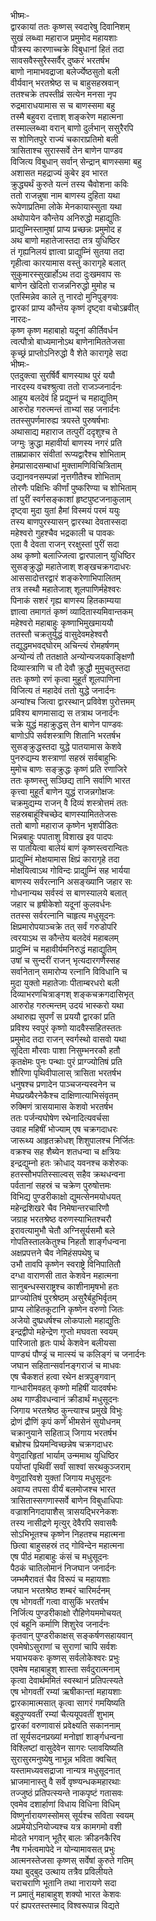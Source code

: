 भीष्मः-  
द्वारकायां ततः कृष्णस् स्वदारेषु दिवानिशम्  
सुखं लब्ध्वा महाराज प्रमुमोद महायशाः  
पौत्रस्य कारणाच्चक्रे विबुधानां हितं तदा  
सावसवैस्सुरैस्सर्वैर् दुष्करं भरतर्षभ  
बाणो नामाभवद्राजा बलेर्ज्येष्ठसुतो बली  
वीर्यवान् भरतश्रेष्ठ स च बाहुसहस्रवान्  
ततश्चक्रे तपस्तीव्रं सत्येन मनसा नृप  
रुद्रमाराधयामास स च बाणस्समा बहु  
तस्मै बहुवरा दत्ताश् शङ्करेण महात्मना  
तस्माल्लब्ध्वा वरान् बाणो दुर्लभान् ससुरैरपि  
स शोणितपुरे राज्यं चकाराप्रतिमो बली  
त्रासिताश्च सुरास्सर्वे तेन बाणेन पाण्डव  
विजित्य विबुधान् सर्वान् सेन्द्रान् बाणस्समा बहु  
अशासत महद्राज्यं कुबेर इव भारत  
क्रुद्ध्यर्थं कुरुते यत्नं तस्य चैवोशना कविः  
ततो राजन्नुषा नाम बाणस्य दुहिता यथा  
रूपेणाप्रतिमा लोके मेनकायास्सुता यथा  
अथोपायेन कौन्तेय अनिरुद्धो महाद्युतिः  
प्राद्युम्निस्तामुषां प्राप्य प्रच्छन्नः प्रमुमोद ह  
अथ बाणो महातेजास्तदा तत्र युधिष्ठिर  
तं गृह्यनिलयं ज्ञात्वा प्राद्युम्निं सुतया तदा  
गृहीत्वा कारयामास वस्तुं कारागृहे बलात्  
सुकुमारस्सुखार्होऽथ तदा दुःखमवाप सः  
बाणेन खेदितो राजन्ननिरुद्धो मुमोह च  
एतस्मिन्नेव काले तु नारदो मुनिपुङ्गवः  
द्वारकां प्राप्य कौन्तेय कृष्णं दृष्ट्वा वचोऽब्रवीत्  
नारदः-  
कृष्ण कृष्ण महाबाहो यदूनां कीर्तिवर्धन  
त्वत्पौत्रो बाध्यमानोऽथ बाणेनामिततेजसा  
कृच्छ्रं प्राप्तोऽनिरुद्धो वै शेते कारागृहे सदा  
भीष्मः-  
एतदुक्त्वा सुरर्षिर्वै बाणस्याथ पुरं ययौ  
नारदस्य वचश्श्रुत्वा ततो राजञ्जनार्दनः  
आहूय बलदेवं हि प्रद्युम्नं च महाद्युतिम्  
आरुरोह गरुत्मन्तं ताभ्यां सह जनार्दनः  
ततस्सुपर्णमारुह्य त्रयस्ते पुरुषर्षभाः  
अथासाद्य महाराज तत्पुरीं ददृशुश्च ते  
जग्मुः क्रुद्धा महावीर्या बाणस्य नगरं प्रति  
ताम्रप्राकार संवीतां रूप्यद्वारैश्च शोभिताम्  
हेमप्रासादसम्बाधां मुक्तामणिविचित्रिताम्  
उद्यानवनसम्पन्नां नृत्तगीतैश्च शोभिताम्  
तोरणैः पक्षिभिः कीर्णां पुष्करिण्या च शोभिताम्  
तां पुरीं स्वर्गसङ्काशां हृष्टपुष्टजनाकुलाम्  
दृष्ट्वा मुदा युतां हैमां विस्मयं परमं ययुः  
तस्य बाणपुरस्यासन् द्वारस्था देवतास्सदा  
महेश्वरो गुहश्चैव भद्रकाली च पावकः  
एता वै देवता राजन् ररक्षुस्तां पुरीं सदा  
अथ कृष्णो बलाज्जित्वा द्वारपालान् युधिष्ठिर  
सुसङ्क्रुद्धो महातेजाश् शङ्खचक्रगदाधरः  
आससादोत्तरद्वारं शङ्करेणाभिपालितम्  
तत्र तस्थौ महातेजाश् शूलपाणिर्महेश्वरः  
पिनाकं सशरं गृह्य बाणस्य हितकाम्यया  
ज्ञात्वा तमागतं कृष्णं व्यादितास्यमिवान्तकम्  
महेश्वरो महाबाहुः कृष्णाभिमुखमाययौ  
ततस्तौ चक्रतुर्युद्धं वासुदेवमहेश्वरौ  
तद्युद्धमभवद्घोरम् अचिन्त्यं रोमहर्षणम्  
अन्योन्यं तौ ततक्षाते अन्योन्यजयकाङ्क्षिणौ  
दिव्यास्त्राणि च तौ देवौ क्रुद्धौ मुमुचतुस्तदा  
ततः कृष्णो रणं कृत्वा मुहूर्तं शूलपाणिना  
विजित्य तं महादेवं ततो युद्धे जनार्दनः  
अन्यांश्च जित्वा द्वारस्थान् प्रविवेश पुरोत्तमम्  
प्रविश्य बाणमासाद्य स तत्राथ जनार्दनः  
चक्रे युद्धं महाक्रुद्धस् तेन बाणेन पाण्डवः  
बाणोऽपि सर्वशस्त्राणि शितानि भरतर्षभ  
सुसङ्क्रुद्धस्तदा युद्धे पातयामास केशवे  
पुनरुद्यम्य शस्त्राणां सहस्रं सर्वबाहुभिः  
मुमोच बाणः सङ्क्रुद्धः कृष्णं प्रति रणाजिरे  
ततः कृष्णस्तु सञ्छिद्य तानि सर्वाणि भारत  
कृत्त्वा मुहूर्तं बाणेन युद्धं राजन्नगोक्षजः  
चक्रमुद्यम्य राजन् वै दिव्यं शस्त्रोत्तमं ततः  
सहस्रबाहूंश्चिच्छेद बाणस्यामिततेजसः  
ततो बाणो महाराज कृष्णेन भृशपीडितः  
भिन्नबाहुः पपाताशु विशाख इव पादपः  
स पातयित्वा बालेयं बाणं कृष्णस्त्वरान्वितः  
प्राद्युम्निं मोक्षयामास क्षिप्रं कारागृहे तदा  
मोक्षयित्वाऽथ गोविन्दः प्राद्युम्निं सह भार्यया  
बाणस्य सर्वरत्नानि असङ्ख्यानि जहार सः  
गोधनान्यथ सर्वस्वं स बाणस्यालये बलात्  
जहार च हृषीकेशो यदूनां कुलवर्धनः  
ततस्स सर्वरत्नानि चाहृत्य मधुसूदनः  
क्षिप्रमारोपयाञ्चक्रे तत् सर्वं गरुडोपरि  
त्वरयाऽथ स कौन्तेय बलदेवं महाबलम्  
प्रादुम्निं च महावीर्यमनिरुद्धं महाद्युतिम्  
उषां च सुन्दरीं राजन् भृत्यदारगणैस्सह  
सर्वानेतान् समारोप्य रत्नानि विविधानि च  
मुदा युक्तो महातेजाः पीताम्बरधरो बली  
दिव्याभरणचित्राङ्गश् शङ्कचक्रगदासिभृत्  
आरुरोह गरुत्मन्तम् उदयं भास्करो यथा  
अथारुह्य सुपर्णं स प्रययौ द्वारकां प्रति  
प्रविश्य स्वपुरं कृष्णो यादवैस्सहितस्ततः  
प्रमुमोद तदा राजन् स्वर्गस्थो वासवो यथा  
सूदिता मौरवाः पाशा निसुम्भनरकौ हतौ  
कृतक्षेमः पुनः पन्थाः पुरं प्राग्ज्योतिषं प्रति  
शौरिणा पृथिवीपालास् त्रासिता भरतर्षभ  
धनुषश्च प्रणादेन पाञ्चजन्यस्वनेन च  
मेघप्रख्यैरनेकैश्च दाक्षिणात्याभिसंवृतम्  
रुक्मिणं त्रासयामास केशवो भरतर्षभ  
ततः पर्जन्यघोषेण रथेनादित्यवर्चसा  
उवाह महिषीं भोज्याम् एष चक्रगदाधरः  
जारूथ्य आहृतक्रोधश् शिशुपालश्च निर्जितः  
वक्रश्च सह शैब्येन शतधन्वा च क्षत्रियः  
इन्द्रद्युम्नो हतः क्रोधाद् यवनश्च कशेरुकः  
हतस्सौभपतिस्साल्वस् सहैव क्रथधन्वना  
पर्वतानां सहस्रं च चक्रेण पुरुषोत्तमः  
विभिद्य पुण्डरीकाक्षो द्युमत्सेनमयोधयत्  
महेन्द्रशिखरे चैव निमेषान्तरचारिणौ  
जग्राह भरतश्रेष्ठ वरुणस्याभितश्चरौ  
इरावत्यामुभौ चेतौ अग्निसूर्यसमौ बले  
गोपतिस्तालकेतुश्च निहतौ शार्ङ्गधन्वना  
अक्षप्रपत्तने चैव नेमिहंसपथेषु च  
उभौ तावपि कृष्णेन स्वराष्ट्रे विनिपातितौ  
दग्धा वाराणसी तात केशवेन महात्मना  
सानुबन्धस्सराष्ट्रश्च काशीनामृषभो हतः  
प्राग्ज्योतिषं पुरश्रेष्ठम् असुरैर्बहुभिर्वृतम्  
प्राप्य लोहितकूटानि कृष्णेन वरुणो जितः  
अजेयो दुष्प्रधर्षश्च लोकपालो महाद्युतिः  
इन्द्रद्वीपो महेन्द्रेण गुप्तो मघवता स्वयम्  
पारिजातो हृतः पार्थ केशवेन बलीयसा  
पाण्ड्यं पौण्ड्रं च मात्स्यं च कलिङ्गं च जनार्दनः  
जघान सहितान्सर्वानङ्गराजं च माधवः  
एष चैकशतं हत्वा रथेन क्षत्रपुङ्गवान्  
गान्धारीमवहत् कृष्णो महिषीं यादवर्षभः  
अथ गाण्डीवधन्वानं क्रीडार्थं मधुसूदनः  
जिगाय भरतश्रेष्ठ कुन्त्याश्च प्रमुखे विभुः  
द्रोणं द्रौणिं कृपं कर्णंं भीमसेनं सुयोधनम्  
चक्रानुयाने सहिताञ् जिगाय भरतर्षभ  
बभ्रोश्च प्रियमन्विच्छन्नेष चक्रगदाधरः  
वेणुदारिहृतां भार्याम् उन्ममाथ युधिष्ठिर  
पर्याप्तां पृथिवीं सर्वां साश्वां सरथकुञ्जराम्  
वेणुदारिवशे युक्तां जिगाय मधुसूदनः  
अवाप्य तपसा वीर्यं बलमोजश्च भारत  
त्रासितास्सगणास्सर्वे बाणेन विबुधाधिपाः  
वज्राशनिगदापाशैस् त्रासयद्भिरनेकशः  
तस्य नासीद्रणे मृत्युर् देवैरपि सवासवैः  
सोऽभिभूतश्च कृष्णेन निहतश्च महात्मना  
छित्वा बाहुसहस्रं तद् गोविन्देन महात्मना  
एष पीठं महाबाहुः कंसं च मधुसूदनः  
पैठकं चातिलोमानं निजघान जनार्दनः  
जम्भमैरावतं चैव विरूपं च महायशाः  
जघान भरतश्रेष्ठ शम्बरं चारिमर्दनम्  
एष भोगवतीं गत्वा वासुकिं भरतर्षभ  
निर्जित्य पुण्डरीकाक्षो रौहिणेयममोचयत्  
एवं बहूनि कर्माणि शिशुरेव जनार्दनः  
कृतवान् पुण्डरीकाक्षस् सङ्कर्षणसहायवान्  
एवमेषोऽसुराणां च सुराणां चापि सर्वशः  
भयाभयकरः कृष्णस् सर्वलोकेश्वरः प्रभुः  
एवमेष महाबाहुश् शास्ता सर्वदुरात्मनाम्  
कृत्वा देवार्थममितं स्वस्थानं प्रतिपत्स्यते  
एष भोगवतीं रम्यां ऋषीकान्तां महायशाः  
द्वारकामात्मसात् कृत्वा सागरं गमयिष्यति  
बहुपुण्यवतीं रम्यां चैत्ययूपवतीं शुभाम्  
द्वारकां वरुणावासं प्रवेक्ष्यति सकाननाम्  
तां सूर्यसदनप्रख्यां मनोज्ञां शार्ङ्गधन्वना  
विश्लिष्टां वासुदेवेन सागरः प्लावयिष्यति  
सुरासुरमनुष्येषु नाभून्न भविता क्वचित्  
यस्तामध्यवसद्राजा नान्यत्र मधुसूदनात्  
भ्राजमानास्तु वै सर्वे वृष्ण्यन्धकमहारथाः  
तज्जुष्ठं प्रतिपत्स्यन्ते नाकपृष्टं गतासवः  
एवमेव दशार्हाणां विधाय विधिना विधिम्  
विष्णुर्नारायणस्सोमस् सूर्यश्च सविता स्वयम्  
अप्रमेयोऽनियोज्यश्च यत्र कामगमो वशी  
मोदते भगवान् भूतैर् बालः क्रीडनकैरिव  
नैष गर्भत्वमापेदे न योन्यामावसत् प्रभुः  
आत्मनस्तेजसा कृष्णस् सर्वेषां कुरुते गतिम्  
यथा बुद्बुद उत्थाय तत्रैव प्रविलीयते  
चराचराणि भूतानि तथा नारायणे सदा  
न प्रमातुं महाबाहुश् शक्यो भारत केशवः  
परं ह्यपरतस्तस्माद् विश्वरूपान्न विद्यते  
